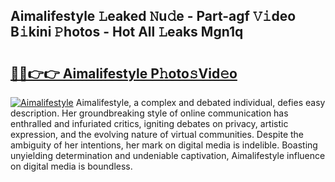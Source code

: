 ## Aimalifestyle 𝙻eaked 𝙽u𝚍e - Part-agf 𝚅𝚒deo B𝚒kini 𝙿hotos - Hot All 𝙻eaks Mgn1q

# <h2><a href="http://ld4100.urlbe.top/?page=Aimalifestyle">🔗🔗👉👉 Aimalifestyle P𝚑oto𝚜Vid𝚎o</a></h2>

[![Aimalifestyle](https://i.imgur.com/eBuTRDB.gif)](http://ld4100.urlbe.top/?page=Aimalifestyle)
Aimalifestyle, a complex and debated individual, defies easy description. Her groundbreaking style of online communication has enthralled and infuriated critics, igniting debates on privacy, artistic expression, and the evolving nature of virtual communities. Despite the ambiguity of her intentions, her mark on digital media is indelible. Boasting unyielding determination and undeniable captivation, Aimalifestyle influence on digital media is boundless.
